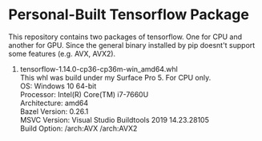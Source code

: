 # Personal-Built Tensorflow Package
This repository contains two packages of tensorflow. One for CPU and another for GPU. Since the general binary installed by pip doesnt't support some features (e.g. AVX, AVX2). 
1. tensorflow-1.14.0-cp36-cp36m-win_amd64.whl  
   This whl was build under my Surface Pro 5. For CPU only.  
   OS: Windows 10 64-bit  
   Processor: Intel(R) Core(TM) i7-7660U  
   Architecture: amd64  
   Bazel Version: 0.26.1  
   MSVC Version: Visual Studio Buildtools 2019 14.23.28105  
   Build Option: /arch:AVX /arch:AVX2  
